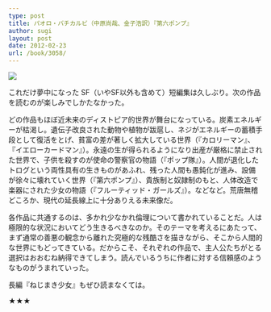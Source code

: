 ```yaml
---
type: post
title: パオロ・バチカルビ（中原尚哉、金子浩訳）『第六ポンプ』
author: sugi
layout: post
date: 2012-02-23
url: /book/3058/
---
```

<a href="http://www.amazon.co.jp/gp/product/4153350028/ref=as_li_ss_il?ie=UTF8&#038;tag=chezsugi-22&#038;linkCode=as2&#038;camp=247&#038;creative=7399&#038;creativeASIN=4153350028" onclick="_gaq.push(['_trackEvent', 'outbound-article', 'http://www.amazon.co.jp/gp/product/4153350028/ref=as_li_ss_il?ie=UTF8&#038;tag=chezsugi-22&#038;linkCode=as2&#038;camp=247&#038;creative=7399&#038;creativeASIN=4153350028', '']);" ><img border="0" src="http://ws.assoc-amazon.jp/widgets/q?_encoding=UTF8&#038;Format=_SL160_&#038;ASIN=4153350028&#038;MarketPlace=JP&#038;ID=AsinImage&#038;WS=1&#038;tag=chezsugi-22&#038;ServiceVersion=20070822" class="alignleft" /></a>

これだけ夢中になった SF（いやSF以外も含めて）短編集は久しぶり。次の作品を読むのが楽しみでしかたなかった。

どの作品もほぼ近未来のディストピア的世界が舞台になっている。炭素エネルギーが枯渇し。遺伝子改良された動物や植物が跋扈し、ネジがエネルギーの蓄積手段として復活をとげ、貧富の差が著しく拡大している世界（『カロリーマン』、『イエローカードマン』）。永遠の生が得られるようになり出産が厳格に禁止された世界で、子供を殺すのが使命の警察官の物語（『ポップ隊』）。人間が退化したトログという両性具有の生きものがあふれ、残った人間も愚鈍化が進み、設備が徐々に壊れていく世界（『第六ポンプ』）、貴族制と奴隷制のもと、人体改造で楽器にされた少女の物語（『フルーティッド・ガールズ』）。などなど。荒唐無稽どころか、現代の延長線上に十分ありえる未来像だ。

各作品に共通するのは、多かれ少なかれ倫理について書かれていることだ。人は極限的な状況においてどう生きるべきなのか。そのテーマを考えるにあたって、まず通常の善悪の観念から離れた究極的な残酷さを描きながら、そこから人間的な世界にもどってきている。だからこそ、それぞれの作品で、主人公たちがとる選択はおおむね納得できてしまう。読んでいるうちに作者に対する信頼感のようなものがうまれていった。

長編『ねじまき少女』もぜひ読まなくては。

★★★
